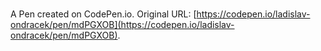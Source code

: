 # 

A Pen created on CodePen.io. Original URL: [https://codepen.io/ladislav-ondracek/pen/mdPGXOB](https://codepen.io/ladislav-ondracek/pen/mdPGXOB).


